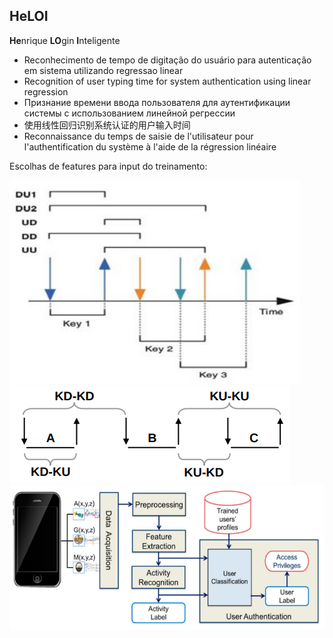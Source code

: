 ## HeLOI
<b>He</b>nrique <b>LO</b>gin <b>I</b>nteligente

- Reconhecimento de tempo de digitação do usuário para autenticação em sistema utilizando regressao linear
- Recognition of user typing time for system authentication using linear regression
- Признание времени ввода пользователя для аутентификации системы с использованием линейной регрессии
- 使用线性回归识别系统认证的用户输入时间
- Reconnaissance du temps de saisie de l'utilisateur pour l'authentification du système à l'aide de la régression linéaire

Escolhas de features para input do treinamento:

<img src="keys(a).png">
<img src="keys(b).png">
<img src="keys(c).png">

